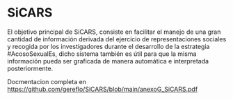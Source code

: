 # SiCARS
 El objetivo principal de SiCARS, consiste en facilitar el manejo de una gran cantidad de información derivada del ejercicio de representaciones sociales y recogida por los investigadores durante el desarrollo de la estrategia #AcosoSexualEs, dicho sistema también es útil para que la misma información pueda ser graficada de manera automática e interpretada posteriormente.

Docmentacion completa en 
https://github.com/gereflo/SiCARS/blob/main/anexoG_SiCARS.pdf
